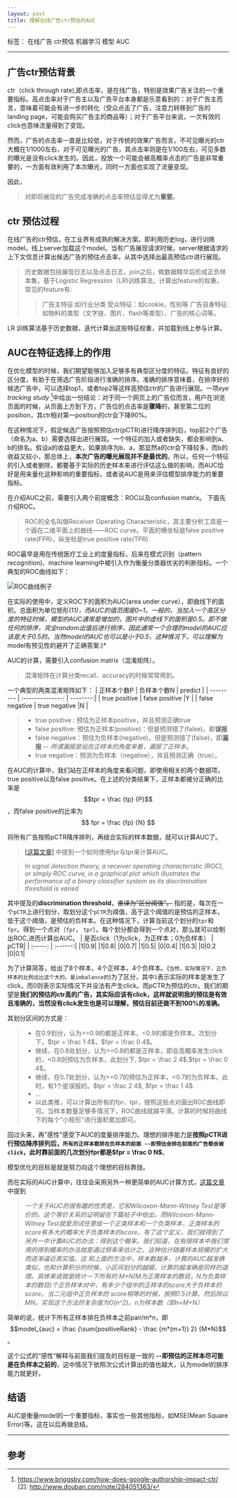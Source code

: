 ```yaml
---
layout: post
title: 理解在线广告ctr预估的AUC
---
```


标签： 在线广告 ctr预估 机器学习 模型 AUC

---

## 广告ctr预估背景

ctr（click through rate),即点击率，是在线广告，特别是效果广告关注的一个重要指标。高点击率对于广告主以及广告平台本身都是乐意看到的：对于广告主而言，意味着可能会有进一步的转化（受众点击了广告，注意力转移到广告的landing page，可能会购买广告主的商品等）；对于广告平台来说，一次有效的click也意味流量得到了变现。

然而，广告的点击率一直是比较低，对于传统的效果广告而言，不可见曝光的ctr大概在1/1000左右，对于可见曝光的广告，其点击率则是在1/100左右，可见多数的曝光是没有click发生的。因此，投放一个可能会被高概率点击的广告是非常重要的，一方面有效利用了本次曝光，同时一方面也实现了流量变现。

因此，
> 对即将展现的广告完成准确的点击率预估显得尤为**重要**。

## ctr 预估过程

在线广告的ctr预估，在工业界有成熟的解决方案。即利用历史log，进行训练model，线上server加载这个model。当有广告展现请求时候，server根据请求的上下文信息计算出候选广告的预估点击率，从其中选择出最高预估ctr进行展现。

> 历史数据包括展现日志以及点击日志，join之后，做数据精华后形成正负样本集，基于Logistic Regression（LR)训练算法，计算出feature的权重。
常见的feature有:
> > 广告主特征:如行业分类
> > 受众特征：如cookie，性别等
>> 广告自身特征:如物料的类型（文字链、图片、flash等类型）、广告的核心词等。


LR 训练算法基于历史数据，迭代计算出这些特征权重，并加载到线上参与计算。

## AUC在特征选择上的作用
在优化模型的时候，我们期望能够加入足够多有典型区分度的特征。特征有良好的区分度，有助于在筛选广告阶段进行准确的排序。准确的排序意味着，在排序好的候选广告中，可以选择top1，或者top2等这样高预估ctr的广告进行展现。一项*eye tracking study* [^eye tracking study]中给出一份结论：对于同一个网页上的广告位而言，用户在浏览页面的时候，从页面上方到下方，广告位的点击率是**骤降**的，甚至第二位的position，其ctr相对第一position的ctr会下降90%。

在这种情况下，假定候选广告按照预估ctr(pCTR)进行降序排列后，top前2个广告（命名为a、b）需要选择出进行展现。一个特征的加入或者缺失，都会影响到a、b的排名。假设a的收益更大，如果排序为b、a，那显然a的ctr会下降较多，而b的收益又较小，那总体上，**本次广告的曝光展现并不是最优的**。所以，任何一个特征的引入或者删除，都要基于实际的历史样本来进行评估这么做的影响，而AUC恰好是用来量化这种影响的重要指标，或者说AUC是用来评估模型排序能力的重要指标。

在介绍AUC之前，需要引入两个前提概念：ROC以及confusion matrix。
下面先介绍ROC。

> ROC的全名叫做Receiver Operating Characteristic，其主要分析工具是一个画在二维平面上的曲线——ROC curve。平面的横坐标是false positive rate(FPR)，纵坐标是true positive rate(TPR)

ROC最早是用在传统医疗工业上的度量指标，后来在模式识别（pattern recognition)、machine learning中被引入作为衡量分类器优劣的判断指标。一个典型的ROC曲线如下：

![ROC曲线例子](http://img4.doubanio.com/view/note/large/public/p8947349.jpg)

在实际的使用中，定义ROC下的面积为AUC(area under curve），即曲线下的面积。总面积为单位矩形(1*1)，而AUC的值范围是0~1。一般的，当加入一个高区分度的特征时候，模型的AUC通常是增加的，图片中的虚线下的面积是0.5。即不做任何的排序，完全random出值后进行排序，因此通常一个合理的model的AUC应该是大于0.5的。当然model的AUC也可以是小于0.5，这种情况下，可以理解为*model有预见性的避开了正确答案:)*

AUC的计算，需要引入confusion matrix（混淆矩阵）。

> 混淆矩阵在计算分类recall、accuracy的时候常常用到。


一个典型的两类混淆矩阵如下：
|  正样本个数P   |  负样本个数N     | predict  |
| ---------      | :--------------: | --------:|
| true positive  |  false positive  |Y         |
| false negative |  true negative   |N         |

> * true positive : 预估为正样本positive，并且预测正确true
> * false positive: 预估为正样本(positive)：但是预测错了(false)，即**误报**
> * false negative：预估为负样本(negative)，但是预测错了(false)，即**漏报** -- *所谓漏报是站在正样本的角度来看，漏报了正样本*。
> * true negative：预测为负样本（negative），并且预测正确（true）。

在AUC的计算中，我们站在正样本的角度来看问题，即使用相关的两个数据项，true positive以及false positive。在上述的分类结果下，正样本都被分正确的比率是 $$tpr = \frac {tp} {P}$$，而false positive的比率为$$ fpr = \frac {fp} {N} $$

将所有广告按照pCTR降序排列，再结合实际的样本数据，就可以计算AUC了。

> [[这篇文章]](http://www.douban.com/note/284051363/) 中提到一个如何使用fpr与tpr来计算AUC。

> *In signal detection theory, a receiver operating characteristic (ROC), or simply ROC curve, is a graphical plot which illustrates the performance of a binary classifier system as its discrimination threshold is varied*

其中提及的**discrimination threshold**，~~直译为"区分阈值"。~~ 指的是，每次在一个`pCTR`上进行划分，取划分这个`pCTR`为阈值，高于这个阈值的是预估的正样本，低于这个阈值，是预估的负样本。在这种情况下，计算当前这个划分的`tpr`和`fpr`。得到一个点对（`fpr`， `tpr`）。每个划分都会得到一个点对，那么就可以绘制出ROC,进而计算出AUC。
| 是否click（1为click，为正样本；0为负样本） | pCTR|
| :-----: | :------:|
|1|0.9|
|1|0.8|
|0|0.7|
|1|0.5|
|0|0.4|
|1|0.3|
|0|0.2
|0|0.1|

为了计算简答，给出了8个样本，4个正样本，4个负样本。(`当然，实际情况下，正负样本的比例远比这个大的，是imbalance的`)为了区分，其中`1`表示实际的样本是发生了click，而0则表示实际情况下并没法有产生click。而pCTR为预估的ctr。我们的期望是**我们的预估的ctr高的广告，其实际应该有click，这样就说明我的预估是有效且准确的，当然没有click发生也是可以理解，预估目前还做不到100%的准确。**

其划分区间的方式是：
> * 在0.9划分，认为>=0.9的都是正样本，<0.9的都是负样本。次划分下，$tpr = \frac 1 4$，$fpr = \frac 0 4$。
> * 继续，在0.8处划分，认为>=0.8的都是正样本，即会高概率发生click的，<0.8则预估为负样本，此划分下, $tpr = 
\frac 2 4$,$fpr = \frac 0 4$。
> * 继续，在0.7处划分，认为>=0.7的预估为正样本，<0.7的为负样本。此时，有1个是误报的。$tpr =  \frac 2 4$, $fpr = \frac 1 4$.
> * ...
> * 以此类推，可以计算出所有的fpr、tpr，按照这些点对画出ROC曲线即可。当样本数量足够多情况下，ROC曲线就越平滑。计算的时候将曲线下的每个"小矩形"进行面积累加即可。

回过头来，再"感性"感受下AUC的度量排序能力。理想的排序能力是**按照pCTR进行预估降序排列后，`所有的正样本都排在负样本的前面 --即预估会排在前面的广告都会被click`，此时靠前面的几次划分fpr都是$fpr = \frac 0 N$**。

模型优化的目标是就是努力向这个理想的目标靠拢。


而在实际的AUC计算中，往往会采用另外一种更简单的AUC计算方式，[这篇文章](http://www.cnblogs.com/guolei/archive/2013/05/23/3095747.html) 中提到
> *一个关于AUC的很有趣的性质是，它和Wilcoxon-Mann-Witney Test是等价的。这个等价关系的证明留在下篇帖子中给出。而Wilcoxon-Mann-Witney Test就是测试任意给一个正类样本和一个负类样本，正类样本的score有多大的概率大于负类样本的score。有了这个定义，我们就得到了另外一中计算AUC的办法：得到这个概率。我们知道，在有限样本中我们常用的得到概率的办法就是通过频率来估计之。这种估计随着样本规模的扩大而逐渐逼近真实值。这 和上面的方法中，样本数越多，计算的AUC越准确类似，也和计算积分的时候，小区间划分的越细，计算的越准确是同样的道理。具体来说就是统计一下所有的 M×N(M为正类样本的数目，N为负类样本的数目)个正负样本对中，有多少个组中的正样本的score大于负样本的score。当二元组中正负样本的 score相等的时候，按照0.5计算。然后除以MN。实现这个方法的复杂度为O(n^2)。n为样本数（即n=M+N）*

简单的说，统计下所有正样本排在负样本之前pair/m*n，即$$model_{auc} = \frac {\sum{positiveRank} - \frac {m*(m+1)} 2} {M*N}$$。

这个公式的“感性”解释与前面我们提及的目标是一致的 **--即预估的正样本尽可能是在负样本之前的**，这中情况下依照次公式计算出的值也越大，认为model的排序能力就更好。

## 结语
AUC是衡量model的一个重要指标，事实也一些其他指标，如MSE(Mean Square Error)等。这在以后再做总结。


----
## 参考
[^eye tracking study]:  https://www.briggsby.com/how-does-google-authorship-impact-ctr/
[2]: http://www.douban.com/note/284051363/